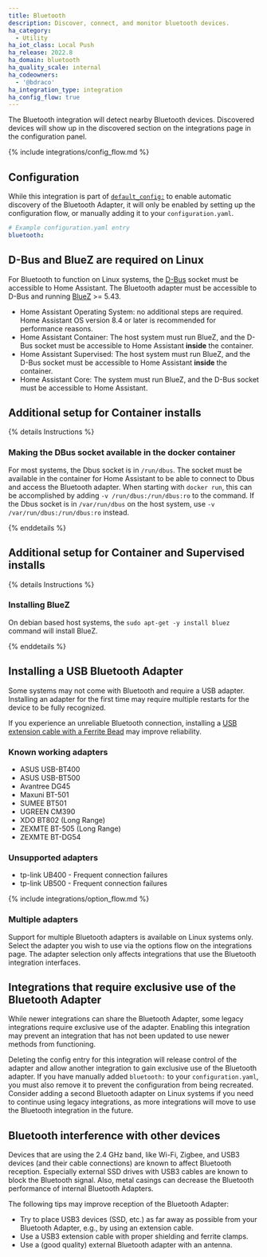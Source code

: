 ```yaml
---
title: Bluetooth
description: Discover, connect, and monitor bluetooth devices.
ha_category:
  - Utility
ha_iot_class: Local Push
ha_release: 2022.8
ha_domain: bluetooth
ha_quality_scale: internal
ha_codeowners:
  - '@bdraco'
ha_integration_type: integration
ha_config_flow: true
---
```


The Bluetooth integration will detect nearby Bluetooth devices. Discovered devices will show up in the discovered section on the integrations page in the configuration panel.

{% include integrations/config_flow.md %}

## Configuration

While this integration is part of [`default_config:`](/integrations/default_config/) to enable automatic discovery of the Bluetooth Adapter, it will only be enabled by setting up the configuration flow, or manually adding it to your `configuration.yaml`.

```yaml
# Example configuration.yaml entry
bluetooth:
```

## D-Bus and BlueZ are required on Linux

For Bluetooth to function on Linux systems, the [D-Bus](https://en.wikipedia.org/wiki/D-Bus) socket must be accessible to Home Assistant. The Bluetooth adapter must be accessible to D-Bus and running [BlueZ](http://www.bluez.org/) >= 5.43.

- Home Assistant Operating System: no additional steps are required. Home Assistant OS version 8.4 or later is recommended for performance reasons.
- Home Assistant Container: The host system must run BlueZ, and the D-Bus socket must be accessible to Home Assistant **inside** the container.
- Home Assistant Supervised: The host system must run BlueZ, and the D-Bus socket must be accessible to Home Assistant **inside** the container.
- Home Assistant Core: The system must run BlueZ, and the D-Bus socket must be accessible to Home Assistant.

## Additional setup for Container installs

{% details Instructions %}

### Making the DBus socket available in the docker container

For most systems, the Dbus socket is in `/run/dbus`. The socket must be available in the container for Home Assistant to be able to connect to Dbus and access the Bluetooth adapter. When starting with `docker run`, this can be accomplished by adding `-v /run/dbus:/run/dbus:ro` to the command. If the Dbus socket is in `/var/run/dbus` on the host system, use `-v /var/run/dbus:/run/dbus:ro` instead.

{% enddetails %}


## Additional setup for Container and Supervised installs

{% details Instructions %}
### Installing BlueZ

On debian based host systems, the `sudo apt-get -y install bluez` command will install BlueZ.

{% enddetails %}
## Installing a USB Bluetooth Adapter

Some systems may not come with Bluetooth and require a USB adapter. Installing an adapter for the first time may require multiple restarts for the device to be fully recognized.

If you experience an unreliable Bluetooth connection, installing a [USB extension cable with a Ferrite Bead](https://a.co/d/fRnFIwy) may improve reliability.

### Known working adapters

- ASUS USB-BT400
- ASUS USB-BT500
- Avantree DG45
- Maxuni BT-501
- SUMEE BT501
- UGREEN CM390
- XDO BT802 (Long Range)
- ZEXMTE BT-505 (Long Range)
- ZEXMTE BT-DG54

### Unsupported adapters

- tp-link UB400 - Frequent connection failures
- tp-link UB500 - Frequent connection failures

{% include integrations/option_flow.md %}

### Multiple adapters

Support for multiple Bluetooth adapters is available on Linux systems only. Select the adapter you wish to use via the options flow on the integrations page. The adapter selection only affects integrations that use the Bluetooth integration interfaces.

## Integrations that require exclusive use of the Bluetooth Adapter

While newer integrations can share the Bluetooth Adapter, some legacy integrations require exclusive use of the adapter. Enabling this integration may prevent an integration that has not been updated to use newer methods from functioning.

Deleting the config entry for this integration will release control of the adapter and allow another integration to gain exclusive use of the Bluetooth adapter. If you have manually added `bluetooth:` to your `configuration.yaml`, you must also remove it to prevent the configuration from being recreated. Consider adding a second Bluetooth adapter on Linux systems if you need to continue using legacy integrations, as more integrations will move to use the Bluetooth integration in the future.

## Bluetooth interference with other devices

Devices that are using the 2.4 GHz band, like Wi-Fi, Zigbee, and USB3 devices (and their cable connections) are known to affect Bluetooth reception. Especially external SSD drives with USB3 cables are known to block the Bluetooth signal. Also, metal casings can decrease the Bluetooth performance of internal Bluetooth Adapters.

The following tips may improve reception of the Bluetooth Adapter:

- Try to place USB3 devices (SSD, etc.) as far away as possible from your Bluetooth Adapter, e.g., by using an extension cable.
- Use a USB3 extension cable with proper shielding and ferrite clamps.
- Use a (good quality) external Bluetooth adapter with an antenna.
